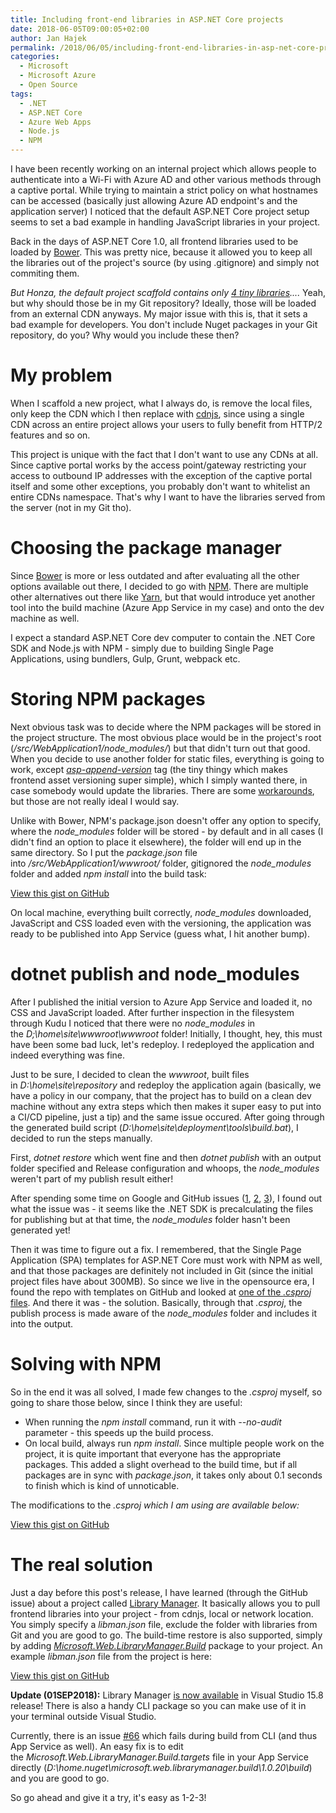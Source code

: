 ```yaml
---
title: Including front-end libraries in ASP.NET Core projects
date: 2018-06-05T09:00:05+02:00
author: Jan Hajek
permalink: /2018/06/05/including-front-end-libraries-in-asp-net-core-projects/
categories:
  - Microsoft
  - Microsoft Azure
  - Open Source
tags:
  - .NET
  - ASP.NET Core
  - Azure Web Apps
  - Node.js
  - NPM
---
```


<p>I have been recently working on an internal project which allows people to authenticate into a Wi-Fi with Azure AD and other various methods through a captive portal. While trying to maintain a strict policy on what hostnames can be accessed (basically just allowing Azure AD endpoint's and the application server) I noticed that the default ASP.NET Core project setup seems to set a bad example in handling JavaScript libraries in your project.</p>

<!--more-->

<p>Back in the days of ASP.NET Core 1.0, all frontend libraries used to be loaded by <a href="https://bower.io">Bower</a>. This was pretty nice, because it allowed you to keep all the libraries out of the project's source (by using .gitignore) and simply not commiting them.</p>

<p><em>But Honza, the default project scaffold contains only <a href="https://github.com/aspnet/templating/tree/dev/src/Microsoft.DotNet.Web.ProjectTemplates/content/RazorPagesWeb-CSharp/wwwroot/lib">4 tiny libraries</a>....</em> Yeah, but why should those be in my Git repository? Ideally, those will be loaded from an external CDN anyways. My major issue with this is, that it sets a bad example for developers. You don't include Nuget packages in your Git repository, do you? Why would you include these then?</p>

<h1>My problem</h1>

<p>When I scaffold a new project, what I always do, is remove the local files, only keep the CDN which I then replace with <a href="https://cdnjs.com/">cdnjs</a>, since using a single CDN across an entire project allows your users to fully benefit from HTTP/2 features and so on.</p>

<p>This project is unique with the fact that I don't want to use any CDNs at all. Since captive portal works by the access point/gateway restricting your access to outbound IP addresses with the exception of the captive portal itself and some other exceptions, you probably don't want to whitelist an entire CDNs namespace. That's why I want to have the libraries served from the server (not in my Git tho).</p>

<h1>Choosing the package manager</h1>

<p>Since <a href="https://bower.io/blog/2017/how-to-migrate-away-from-bower/">Bower</a> is more or less outdated and after evaluating all the other options available out there, I decided to go with <a href="https://www.npmjs.com">NPM</a>. There are multiple other alternatives out there like <a href="https://yarnpkg.com/lang/en/">Yarn</a>, but that would introduce yet another tool into the build machine (Azure App Service in my case) and onto the dev machine as well.</p>

<p>I expect a standard ASP.NET Core dev computer to contain the .NET Core SDK and Node.js with NPM - simply due to building Single Page Applications, using bundlers, Gulp, Grunt, webpack etc.</p>

<h1>Storing NPM packages</h1>

<p>Next obvious task was to decide where the NPM packages will be stored in the project structure. The most obvious place would be in the project's root (<em>/src/WebApplication1/node_modules/</em>) but that didn't turn out that good. When you decide to use another folder for static files, everything is going to work, except&nbsp;<em><a href="https://www.softfluent.com/blog/dev/Caching-static-resources-forever-with-ASP-NET-Core">asp-append-version</a></em> tag (the tiny thingy which makes frontend asset versioning super simple), which I simply wanted there, in case somebody would update the libraries. There are some <a href="https://github.com/aspnet/Mvc/issues/7459">workarounds</a>, but those are not really ideal I would say.</p>

<p>Unlike with Bower, NPM's package.json doesn't offer any option to specify, where the&nbsp;<em>node_modules</em> folder will be stored - by default and in all cases (I didn't find an option to place it elsewhere), the folder will end up in the same directory. So I put&nbsp;the&nbsp;<em>package.json</em> file into&nbsp;<em>/src/WebApplication1/wwwroot/</em> folder, gitignored the&nbsp;<em>node_modules</em> folder and added&nbsp;<em>npm install</em> into the build task:</p>
<div class="wp-block-coblocks-gist"><script src="https://gist.github.com/hajekj/17ab3a7a18b1ad545ff000252dc35451.js?file=639-1.csproj"></script><noscript><a href="https://gist.github.com/hajekj/17ab3a7a18b1ad545ff000252dc35451#file-639-1-csproj">View this gist on GitHub</a></noscript></div>

<p>On local machine, everything built correctly,&nbsp;<em>node_modules</em> downloaded, JavaScript and CSS loaded even with the versioning, the application was ready to be published into App Service (guess what, I hit another bump).</p>

<h1>dotnet publish and node_modules</h1>

<p>After I published the initial version to Azure App Service and loaded it, no CSS and JavaScript loaded. After further inspection in the filesystem through Kudu I noticed that there were no&nbsp;<em>node_modules</em> in the&nbsp;<em>D;\home\site\wwwroot\wwwroot</em> folder! Initially, I thought, hey, this must have been some bad luck, let's redeploy. I redeployed the application and indeed everything was fine.</p>

<p>Just to be sure, I decided to clean the&nbsp;<em>wwwroot</em>,&nbsp;built files in&nbsp;<em>D:\home\site\repository</em> and redeploy the application again (basically, we have a policy in our company, that the project has to build on a clean dev machine without any extra steps which then makes it super easy to put into a CI/CD pipeline, just a tip) and the same issue occured. After going through the generated build script (<em>D:\home\site\deployment\tools\build.bat</em>), I decided to run the steps manually.</p>

<p>First,&nbsp;<em>dotnet restore</em> which went fine and then&nbsp;<em>dotnet publish</em> with an output folder specified and Release configuration and whoops, the&nbsp;<em>node_modules</em> weren't part of my publish result either!</p>

<p>After spending some time on Google and GitHub issues (<a href="https://github.com/dotnet/cli/issues/4062">1</a>, <a href="https://github.com/dotnet/cli/issues/5498">2</a>, <a href="https://github.com/aspnet/websdk/issues/114">3</a>), I found out what the issue was - it seems like the .NET SDK is precalculating the files for publishing but at that time, the&nbsp;<em>node_modules</em> folder hasn't been generated yet!</p>

<p>Then it was time to figure out a fix. I remembered, that the Single Page Application (SPA) templates for ASP.NET Core must work with NPM as well, and that those packages are definitely not included in Git (since the initial project files have about 300MB). So since we live in the opensource era, I found the repo with templates on GitHub and looked at <a href="https://github.com/aspnet/templating/blob/dev/src/Microsoft.DotNet.Web.Spa.ProjectTemplates/Angular-CSharp.csproj.in">one of the <em>.csproj</em> files</a>. And there it was - the solution. Basically, through that <em>.csproj</em>, the publish process is made aware of the <em>node_modules</em> folder and includes it into the output.</p>

<h1>Solving with NPM</h1>

<p>So in the end it was all solved, I made few changes to the&nbsp;<em>.csproj</em> myself, so going to share those below, since I think they are useful:</p>

<ul><li>When running the&nbsp;<em>npm install</em> command, run it with&nbsp;<em>--no-audit</em> parameter - this speeds up the build process.</li><li>On local build, always run&nbsp;<em>npm install</em>. Since multiple people work on the project, it is quite important that everyone has the appropriate packages. This added a slight overhead to the build time, but if all packages are in sync with <em>package.json</em>, it takes only about 0.1 seconds to finish which is kind of unnoticable.</li></ul>

<p>The modifications to the&nbsp;<em>.csproj which I am using are available below:</em></p>
<div class="wp-block-coblocks-gist"><script src="https://gist.github.com/hajekj/17ab3a7a18b1ad545ff000252dc35451.js?file=639-2.csproj"></script><noscript><a href="https://gist.github.com/hajekj/17ab3a7a18b1ad545ff000252dc35451#file-639-2-csproj">View this gist on GitHub</a></noscript></div>

<h1>The real solution</h1>

<p>Just a day before this post's release, I have learned (through the GitHub issue) about a project called <a href="https://blogs.msdn.microsoft.com/webdev/2018/04/17/library-manager-client-side-content-manager-for-web-apps/">Library Manager</a>. It basically allows you to pull frontend libraries into your project - from cdnjs, local or network location. You simply specify a <em>libman.json</em> file, exclude the folder with libraries from Git and you are good to go. The build-time restore is also supported, simply by adding&nbsp;<em><a href="https://www.nuget.org/packages/Microsoft.Web.LibraryManager.Build/">Microsoft.Web.LibraryManager.Build</a>&nbsp;</em>package to your project. An example&nbsp;<em>libman.json</em> file from the project is here:</p>
<div class="wp-block-coblocks-gist"><script src="https://gist.github.com/hajekj/17ab3a7a18b1ad545ff000252dc35451.js?file=639-3.json"></script><noscript><a href="https://gist.github.com/hajekj/17ab3a7a18b1ad545ff000252dc35451#file-639-3-json">View this gist on GitHub</a></noscript></div>

<p><strong>Update (01SEP2018):</strong> Library Manager <a href="https://blogs.msdn.microsoft.com/webdev/2018/08/31/library-manager-release-in-15-8/">is now available</a> in Visual Studio 15.8 release! There is also a handy CLI package so you can make use of it in your terminal outside Visual Studio.</p>

<p>Currently, there is an issue <a href="https://github.com/aspnet/LibraryManager/issues/66">#66</a> which fails during build from CLI (and thus App Service as well). An easy fix is to edit the&nbsp;<em>Microsoft.Web.LibraryManager.Build.targets</em> file in your App Service directly (<em>D:\home.nuget\microsoft.web.librarymanager.build\1.0.20\build</em>) and you are good to go.</p>

<p>So go ahead and give it a try, it's easy as 1-2-3!</p>
